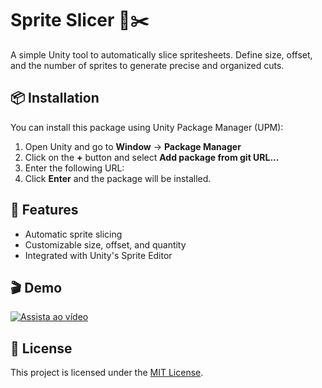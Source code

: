 # Sprite Slicer 🎨✂️  

A simple Unity tool to automatically slice spritesheets. Define size, offset, and the number of sprites to generate precise and organized cuts.  

## 📦 Installation  
You can install this package using Unity Package Manager (UPM):  

1. Open Unity and go to **Window** → **Package Manager**  
2. Click on the **+** button and select **Add package from git URL...**  
3. Enter the following URL:  
4. Click **Enter** and the package will be installed.  

## 🚀 Features  
- Automatic sprite slicing  
- Customizable size, offset, and quantity  
- Integrated with Unity's Sprite Editor  

## 🎬 Demo

[![Assista ao vídeo](https://img.youtube.com/vi/8nYwny8StAo/maxresdefault.jpg)](https://www.youtube.com/watch?v=8nYwny8StAo)


## 📜 License  
This project is licensed under the [MIT License](LICENSE).  


